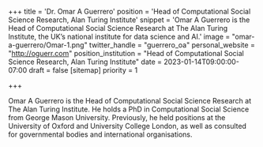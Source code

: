 +++
title = 'Dr. Omar A Guerrero'
position = 'Head of Computational Social Science Research, Alan Turing Institute'
snippet = 'Omar A Guerrero is the Head of Computational Social Science Research at The Alan Turing Institute, the UK’s national institute for data science and AI.'
image = "omar-a-guerrero/Omar-1.png"
twitter_handle = "guerrero_oa"
personal_website = "http://oguerr.com"
position_institution = "Head of Computational Social Science Research, Alan Turing Institute"
date = 2023-01-14T09:00:00-07:00
draft = false
[sitemap]
  priority = 1

+++

Omar A Guerrero is the Head of Computational Social Science Research at The Alan Turing Institute. He holds a PhD in Computational Social Science from George Mason University. Previously, he held positions at the University of Oxford and University College London, as well as consulted for governmental bodies and international organisations.
